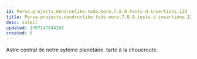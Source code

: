 ```yaml
---
id: Perso.projects.dendronlike.todo.more.7.8.9.tests-d-insertions.123
title: Perso.projects.dendronlike.todo.more.7.8.9.tests-d-insertions.123
desc: soleil
updated: 1707147044268
created: 0
---
```

Astre central de notre sytème planétaire. 
tarte à la choucroute.
